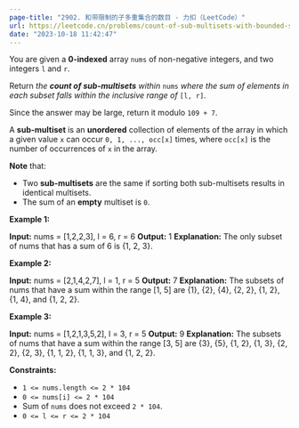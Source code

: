 ```yaml
---
page-title: "2902. 和带限制的子多重集合的数目 - 力扣（LeetCode）"
url: https://leetcode.cn/problems/count-of-sub-multisets-with-bounded-sum/
date: "2023-10-18 11:42:47"
---
```

You are given a **0-indexed** array `nums` of non-negative integers, and two integers `l` and `r`.

Return *the **count of sub-multisets** within* `nums` *where the sum of elements in each subset falls within the inclusive range of* `[l, r]`.

Since the answer may be large, return it modulo `109 + 7`.

A **sub-multiset** is an **unordered** collection of elements of the array in which a given value `x` can occur `0, 1, ..., occ[x]` times, where `occ[x]` is the number of occurrences of `x` in the array.

**Note** that:

-   Two **sub-multisets** are the same if sorting both sub-multisets results in identical multisets.
-   The sum of an **empty** multiset is `0`.

**Example 1:**

**Input:** nums = \[1,2,2,3\], l = 6, r = 6
**Output:** 1
**Explanation:** The only subset of nums that has a sum of 6 is {1, 2, 3}.

**Example 2:**

**Input:** nums = \[2,1,4,2,7\], l = 1, r = 5
**Output:** 7
**Explanation:** The subsets of nums that have a sum within the range \[1, 5\] are {1}, {2}, {4}, {2, 2}, {1, 2}, {1, 4}, and {1, 2, 2}.

**Example 3:**

**Input:** nums = \[1,2,1,3,5,2\], l = 3, r = 5
**Output:** 9
**Explanation:** The subsets of nums that have a sum within the range \[3, 5\] are {3}, {5}, {1, 2}, {1, 3}, {2, 2}, {2, 3}, {1, 1, 2}, {1, 1, 3}, and {1, 2, 2}.

**Constraints:**

-   `1 <= nums.length <= 2 * 104`
-   `0 <= nums[i] <= 2 * 104`
-   Sum of `nums` does not exceed `2 * 104`.
-   `0 <= l <= r <= 2 * 104`